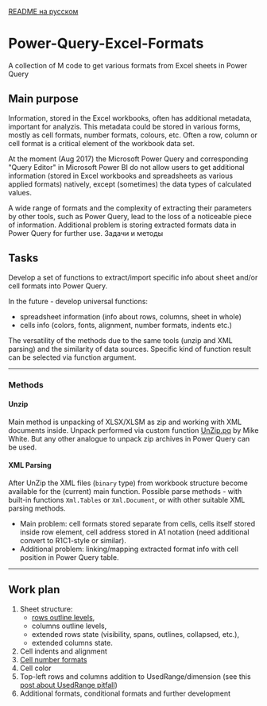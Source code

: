 [README на русском](README_RUS.md)

# Power-Query-Excel-Formats
A collection of M code to get various formats from Excel sheets in Power Query

## Main purpose

Information, stored in the Excel workbooks, often has additional metadata, important for analyzis. This metadata could be stored in various forms, mostly as cell formats, number formats, colours, etc. Often a row, column or cell format is a critical element of the workbook data set.

At the moment (Aug 2017) the Microsoft Power Query and corresponding "Query Editor" in Microsoft Power BI do not allow users to get additional information (stored in Excel workbooks and spreadsheets as various applied formats) natively, except (sometimes) the data types of calculated values.

A wide range of formats and the complexity of extracting their parameters by other tools, such as Power Query, lead to the loss of a noticeable piece of information. Additional problem is storing extracted formats data in Power Query for further use.
Задачи и методы

## Tasks

Develop a set of functions to extract/import specific info about sheet and/or cell formats into Power Query.

In the future - develop universal functions:

* spreadsheet information (info about rows, columns, sheet in whole)
* cells info (colors, fonts, alignment, number formats, indents etc.)

The versatility of the methods due to the same tools (unzip and XML parsing) and the similarity of data sources. Specific kind of function result can be selected via function argument.

---

### Methods

#### Unzip

Main method is unpacking of XLSX/XLSM as zip and working with XML documents inside. Unpack performed via custom function [UnZip.pq](UnZip.pq) by Mike White. But any other analogue to unpack zip archives in Power Query can be used.

#### XML Parsing

After UnZip the XML files (`binary` type) from workbook structure become available for the (current) main function. Possible parse methods - with built-in functions `Xml.Tables` or `Xml.Document`, or with other suitable XML parsing methods.

* Main problem: cell formats stored separate from cells, cells itself stored inside row element, cell address stored in A1 notation (need additional convert to R1C1-style or similar).
* Additional problem: linking/mapping extracted format info with cell position in Power Query table.

---
## Work plan

1. Sheet structure: 
    - [rows outline levels](../../tree/master/RowsOutline),
    - columns outline levels,
    - extended rows state (visibility, spans, outlines, collapsed, etc.),
    - extended columns state.
2. Cell indents and alignment
3. [Cell number formats](../../tree/master/NumberFormats)
4. Cell color
5. Top-left rows and columns addition to UsedRange/dimension (see this [post about UsedRange pitfall](http://excel-inside.pro/blog/2017/05/23/excel-sheet-as-a-source-to-power-query-and-power-bi-a-pitfall-of-usedrange/))
6. Additional formats, conditional formats and further development
